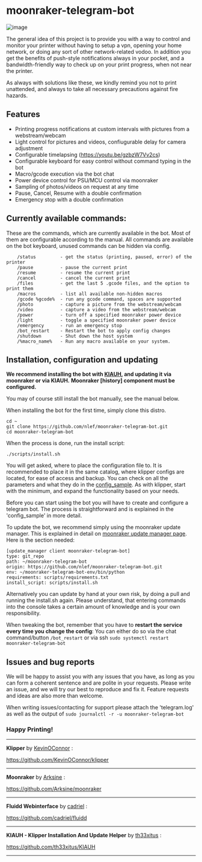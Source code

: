 # moonraker-telegram-bot

![image](https://user-images.githubusercontent.com/51682059/140623765-3b839b4b-40c2-4f87-8969-6cb609f2c5f1.png)


The general idea of this project is to provide you with a way to control and monitor your printer without having to setup a vpn, opening your home network, or doing any sort of other network-related vodoo.
In addition you get the benefits of push-style notifications always in your pocket, and a bandwidth-friendly way to check up on your print progress, when not near the printer.

As always with solutions like these, we kindly remind you not to print unattended, and always to take all necessary precautions against fire hazards.





## Features
- Printing progress notifications at custom intervals with pictures from a webstream/webcam
- Light control for pictures and videos, confiugurable delay for camera adjustment
- Configurable timelapsing (https://youtu.be/gzbzW7Vv2cs)
- Configurable keyboard for easy control without command typing in the bot
- Macro/gcode execution via the bot chat
- Power device control for PSU/MCU control via moonraker
- Sampling of photos/videos on request at any time
- Pause, Cancel, Resume with a double confirmation 
- Emergency stop with a double confirmation


## Currently available commands:

These are the commands, which are currently available in the bot. Most of them are configurable according to the manual.
All commands are available on the bot keyboard, unused commands can be hidden via config.

```
	/status			- get the status (printing, paused, error) of the printer
	/pause			- pause the current print
	/resume			- resume the current print
	/cancel			- cancel the current print
	/files			- get the last 5 .gcode files, and the option to print them
	/macros			- list all available non-hidden macros
	/gcode %gcode%	- run any gcode command, spaces are supported
	/photo 			- capture a picture from the webstream/webcam
	/video 			- capture a video from the webstream/webcam
	/power			- turn off a specified moonraker power device
	/light			- toggle a specified moonraker power device
	/emergency		- run an emergency stop
	/bot_restart	- Restart the bot to apply config changes
	/shutdown		- Shut down the host system
	/%macro_name%	- Run any macro available on your system.
```

## Installation, configuration and updating

**We recommend installing the bot with [KIAUH](https://github.com/th33xitus/KIAUH), and updating it via moonraker or via KIAUH.**
**Moonraker [history] component must be configured.**

You may of course still install the bot manually, see the manual below.


When installing the bot for the first time, simply clone this distro. 

```
cd ~
git clone https://github.com/nlef/moonraker-telegram-bot.git
cd moonraker-telegram-bot
```

When the process is done, run the install script:

```
./scripts/install.sh
```

You will get asked, where to place the configuration file to. It is recommended to place it in the same catalog, where klipper configs are located, for ease of access and backup.
You can check on all the parameters and what they do in the [config_sample](docs/config_sample.md). As with klipper, start with the minimum, and expand the functionality based on your needs.

Before you can start using the bot you will have to create and configure a telegram bot.
The process is straightforward and is explained in the 'config_sample' in more detail. 



To update the bot, we recommend simply using the moonraker update manager. This is explained in detail on [moonraker update manager page](https://moonraker.readthedocs.io/en/latest/configuration/#update_manager/).
Here is the section needed:

```
[update_manager client moonraker-telegram-bot]
type: git_repo
path: ~/moonraker-telegram-bot
origin: https://github.com/nlef/moonraker-telegram-bot.git
env: ~/moonraker-telegram-bot-env/bin/python
requirements: scripts/requirements.txt
install_script: scripts/install.sh
```

Alternatively you can update by hand at your own risk, by doing a pull and running the install.sh again.
Please understand, that entering commands into the console takes a certain amount of knowledge and is your own responsibility.


When tweaking the bot, remember that you have to **restart the service every time you change the config**:
You can either do so via the chat command/button `/bot_restart` or via ssh
`sudo systemctl restart moonraker-telegram-bot`


## Issues and bug reports

We will be happy to assist you with any issues that you have, as long as you can form a coherent sentence and are polite in your requests.
Please write an issue, and we will try our best to reproduce and fix it.
Feature requests and ideas are also more than welcome.

When writing issues/contacting for support please attach the 'telegram.log' as well as the output of `sudo journalctl -r -u moonraker-telegram-bot`




### Happy Printing!





---

**Klipper** by [KevinOConnor](https://github.com/KevinOConnor) :

https://github.com/KevinOConnor/klipper

---
**Moonraker** by [Arksine](https://github.com/Arksine) :

https://github.com/Arksine/moonraker

---

**Fluidd Webinterface** by [cadriel](https://github.com/cadriel) :

https://github.com/cadriel/fluidd

---

**KIAUH - Klipper Installation And Update Helper** by [th33xitus](https://github.com/th33xitus) :

https://github.com/th33xitus/KIAUH

---
